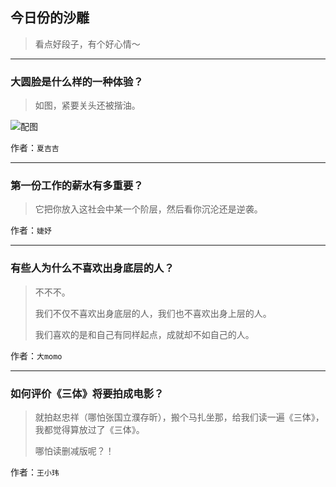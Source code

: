 ## 今日份的沙雕

> 看点好段子，有个好心情～


 
---

### 大圆脸是什么样的一种体验？

> 如图，紧要关头还被揩油。



![配图](http://pic1.zhimg.com/d8a5c069752d30480963283f7691f4a6_b.jpg)


作者：`夏吉吉`

---

### 第一份工作的薪水有多重要？

> 它把你放入这社会中某一个阶层，然后看你沉沦还是逆袭。


作者：`婕妤`

---

### 有些人为什么不喜欢出身底层的人？

> 不不不。
> 
> 我们不仅不喜欢出身底层的人，我们也不喜欢出身上层的人。
> 
> 我们喜欢的是和自己有同样起点，成就却不如自己的人。


作者：`大momo`

---

### 如何评价《三体》将要拍成电影？

> 就拍赵忠祥（哪怕张国立濮存昕），搬个马扎坐那，给我们读一遍《三体》，我都觉得算放过了《三体》。
> 
> 哪怕读删减版呢？！


作者：`王小玮`